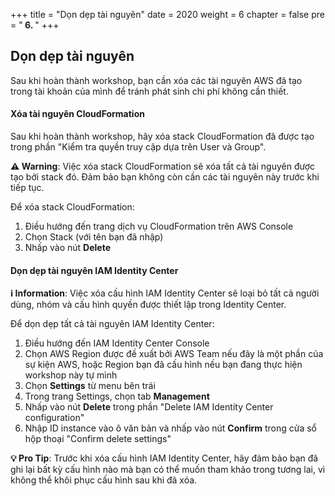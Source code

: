 +++
title = "Dọn dẹp tài nguyên"
date = 2020
weight = 6
chapter = false
pre = "<b> 6. </b>"
+++

## Dọn dẹp tài nguyên

Sau khi hoàn thành workshop, bạn cần xóa các tài nguyên AWS đã tạo trong tài khoản của mình để tránh phát sinh chi phí không cần thiết.

#### Xóa tài nguyên CloudFormation

Sau khi hoàn thành workshop, hãy xóa stack CloudFormation đã được tạo trong phần "Kiểm tra quyền truy cập dựa trên User và Group".

**⚠️ Warning**: Việc xóa stack CloudFormation sẽ xóa tất cả tài nguyên được tạo bởi stack đó. Đảm bảo bạn không còn cần các tài nguyên này trước khi tiếp tục.

Để xóa stack CloudFormation:
1. Điều hướng đến trang dịch vụ CloudFormation trên AWS Console
2. Chọn Stack (với tên bạn đã nhập)
3. Nhấp vào nút **Delete**

#### Dọn dẹp tài nguyên IAM Identity Center

**ℹ️ Information**: Việc xóa cấu hình IAM Identity Center sẽ loại bỏ tất cả người dùng, nhóm và cấu hình quyền được thiết lập trong Identity Center.

Để dọn dẹp tất cả tài nguyên IAM Identity Center:

1. Điều hướng đến IAM Identity Center Console
2. Chọn AWS Region được đề xuất bởi AWS Team nếu đây là một phần của sự kiện AWS, hoặc Region bạn đã cấu hình nếu bạn đang thực hiện workshop này tự mình
3. Chọn **Settings** từ menu bên trái
4. Trong trang Settings, chọn tab **Management**
5. Nhấp vào nút **Delete** trong phần "Delete IAM Identity Center configuration"
6. Nhập ID instance vào ô văn bản và nhấp vào nút **Confirm** trong cửa sổ hộp thoại "Confirm delete settings"

**💡 Pro Tip**: Trước khi xóa cấu hình IAM Identity Center, hãy đảm bảo bạn đã ghi lại bất kỳ cấu hình nào mà bạn có thể muốn tham khảo trong tương lai, vì không thể khôi phục cấu hình sau khi đã xóa.